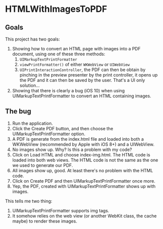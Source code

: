 # HTMLWithImagesToPDF

## Goals

This project has two goals:

1. Showing how to convert an HTML page with images into a PDF document, using one of these three methods:
	1. `UIMarkupTextPrintFormatter`
	2. `viewPrintFormatter()` of either `WKWebView` or `UIWebView`
	3. `UIPrintInteractionController`, the PDF can then be obtain by pinching in the preview presenter by the print controller, it opens up the PDF and it can then be saved by the user. That's a UI only solution...
2. Showing that there is clearly a bug (iOS 10) when using UIMarkupTextPrintFormatter to convert an HTML containing images.

## The bug

1. Run the application.
2. Click the Create PDF button, and then choose the UIMarkupTextPrintFormatter option.
3. A PDF is generate from the index.html file and loaded into both a WKWebView (recommended by Apple with iOS 8+) and a UIWebView.
4. No images show up. Why? Is this a problem with my code?
5. Click on Load HTML and choose index-img.html. The HTML code is loaded into both web views. The HTML code is not the same as the one we used to generate our PDF.
6. All images show up, good. At least there's no problem with the HTML code.
7. Click on Create PDF and then UIMarkupTextPrintFormatter once more.
8. Yep, the PDF, created with UIMarkupTextPrintFormatter shows up with images.

This tells me two thing:

1. UIMarkupTextPrintFormatter supports img tags.
2. It somehow relies on the web view (or another WebKit class, the cache maybe) to render these images.
